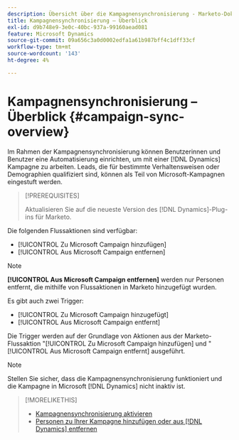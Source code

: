 ```yaml
---
description: Übersicht über die Kampagnensynchronisierung - Marketo-Dokumente - Produktdokumentation
title: Kampagnensynchronisierung – Überblick
exl-id: d9b748e9-3e0c-40bc-937a-99160aead081
feature: Microsoft Dynamics
source-git-commit: 09a656c3a0d0002edfa1a61b987bff4c1dff33cf
workflow-type: tm+mt
source-wordcount: '143'
ht-degree: 4%

---
```


# Kampagnensynchronisierung – Überblick {#campaign-sync-overview}

Im Rahmen der Kampagnensynchronisierung können Benutzerinnen und Benutzer eine Automatisierung einrichten, um mit einer [!DNL Dynamics] Kampagne zu arbeiten. Leads, die für bestimmte Verhaltensweisen oder Demographien qualifiziert sind, können als Teil von Microsoft-Kampagnen eingestuft werden.

>[!PREREQUISITES]
>
>Aktualisieren Sie auf die neueste Version des [!DNL Dynamics]-Plug-ins für Marketo.

Die folgenden Flussaktionen sind verfügbar:

* [!UICONTROL Zu Microsoft Campaign hinzufügen]
* [!UICONTROL Aus Microsoft Campaign entfernen]

>[!NOTE]
>
>**[!UICONTROL Aus Microsoft Campaign entfernen]** werden nur Personen entfernt, die mithilfe von Flussaktionen in Marketo hinzugefügt wurden.

Es gibt auch zwei Trigger:

* [!UICONTROL Zu Microsoft Campaign hinzugefügt]
* [!UICONTROL Aus Microsoft Campaign entfernt]

Die Trigger werden auf der Grundlage von Aktionen aus der Marketo-Flussaktion &quot;[!UICONTROL Zu Microsoft Campaign hinzufügen] und &quot;[!UICONTROL Aus Microsoft Campaign entfernt] ausgeführt.

>[!NOTE]
>
>Stellen Sie sicher, dass die Kampagnensynchronisierung funktioniert und die Kampagne in Microsoft [!DNL Dynamics] nicht inaktiv ist.

>[!MORELIKETHIS]
>
>* [Kampagnensynchronisierung aktivieren](/help/marketo/product-docs/crm-sync/microsoft-dynamics-sync/microsoft-dynamics-sync-details/enable-campaign-sync.md)
>* [Personen zu Ihrer Kampagne hinzufügen oder aus  [!DNL Dynamics]  entfernen](/help/marketo/product-docs/core-marketo-concepts/smart-campaigns/microsoft-dynamics-flow-actions/add-or-remove-people-from-your-dynamics-campaign.md)
